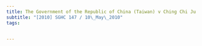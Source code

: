 ```yaml
---
title: The Government of the Republic of China (Taiwan) v Ching Chi Ju Charles and another 
subtitle: "[2010] SGHC 147 / 10\_May\_2010"
tags:


---
```


